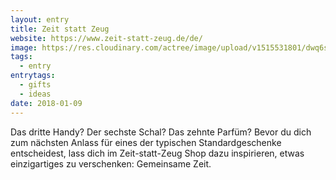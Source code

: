 ```yaml
---
layout: entry
title: Zeit statt Zeug
website: https://www.zeit-statt-zeug.de/de/
image: https://res.cloudinary.com/actree/image/upload/v1515531801/dwq6sxobb7ipo5uxc5dg.png
tags:
  - entry
entrytags:
  - gifts
  - ideas
date: 2018-01-09
---
```


Das dritte Handy? Der sechste Schal? Das zehnte Parfüm? Bevor du dich zum nächsten Anlass für eines der typischen Standardgeschenke entscheidest, lass dich im Zeit-statt-Zeug Shop dazu inspirieren, etwas einzigartiges zu verschenken: Gemeinsame Zeit.